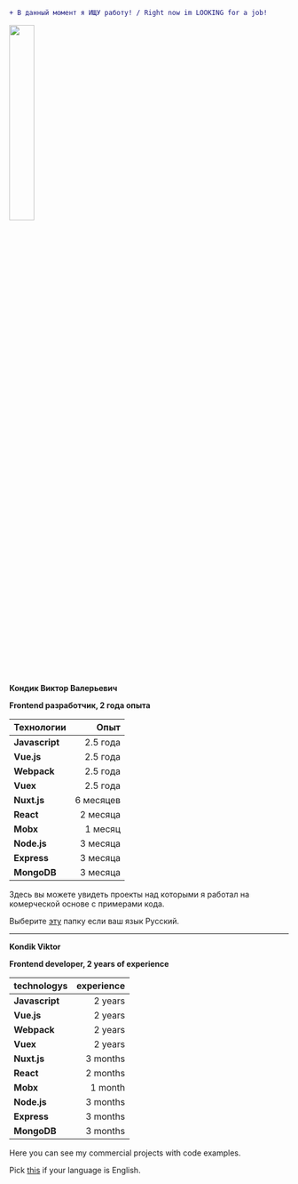 ```diff
+ В данный момент я ИЩУ работу! / Right now im LOOKING for a job!
```

<img src="https://avatars1.githubusercontent.com/u/22168010?s=460&v=4" width="30%"></img>

**Кондик Виктор Валерьевич**

**Frontend разработчик, 2 года опыта**

| Технологии   |      Опыт      |
|:---------|--------------:|
| **Javascript** | 2.5 года |
| **Vue.js** | 2.5 года |
| **Webpack** |    2.5 года   |
| **Vuex** | 2.5 года |
| **Nuxt.js** | 6 месяцев |
| **React** | 2 месяца |
| **Mobx** | 1 месяц |
| **Node.js** | 3 месяца |
| **Express** | 3 месяца |
| **MongoDB** | 3 месяца |

Здесь вы можете увидеть проекты над которыми я работал на комерческой основе с примерами кода.

Выберите [эту](/russian) папку если ваш язык Русский.

---

**Kondik Viktor**

**Frontend developer, 2 years of experience**

| technologys |  experience  |
|:---------|--------------:|
| **Javascript** | 2 years |
| **Vue.js** |  2 years |
| **Webpack** |    2 years   |
| **Vuex** | 2 years |
| **Nuxt.js** | 3 months |
| **React** | 2 months |
| **Mobx** | 1 month |
| **Node.js** | 3 months |
| **Express** | 3 months |
| **MongoDB** | 3 months |

Here you can see my commercial projects with code examples. 

Pick [this](/english) if your language is English. 
